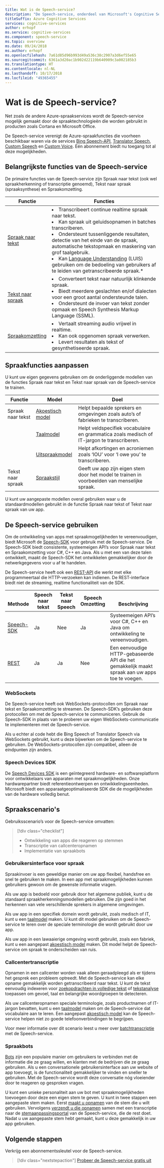```yaml
---
title: Wat is de Speech-service?
description: "De Speech-service, onderdeel van Microsoft's Cognitive Services, verenigt verschillende Azure-spraakservices die voorheen afzonderlijk beschikbaar waren: Bing Speech (bestaande uit spraakherkenning en tekst-naar-spraak), Custom Speech en Spraakomzetting."
titleSuffix: Azure Cognitive Services
services: cognitive-services
author: erhopf
ms.service: cognitive-services
ms.component: speech-service
ms.topic: overview
ms.date: 09/24/2018
ms.author: erhopf
ms.openlocfilehash: 7a61d85d96b993d49a536c38c2907a3d6ef55e65
ms.sourcegitcommit: 6361a3d20ac1b902d22119b640909c3a002185b3
ms.translationtype: HT
ms.contentlocale: nl-NL
ms.lasthandoff: 10/17/2018
ms.locfileid: "49365455"
---
```

# <a name="what-is-the-speech-service"></a>Wat is de Speech-service?


Net zoals de andere Azure-spraakservices wordt de Speech-service mogelijk gemaakt door de spraaktechnologieën die worden gebruikt in producten zoals Cortana en Microsoft Office.

De Speech-service verenigt de Azure-spraakfuncties die voorheen beschikbaar waren via de services [Bing Speech-API](https://docs.microsoft.com/azure/cognitive-services/speech/home), [Translator Speech](https://docs.microsoft.com/azure/cognitive-services/translator-speech/), [Custom Speech](https://docs.microsoft.com/azure/cognitive-services/custom-speech-service/cognitive-services-custom-speech-home) en [Custom Voice](http://customvoice.ai/). Eén abonnement biedt nu toegang tot al deze mogelijkheden.

## <a name="main-speech-service-functions"></a>Belangrijkste functies van de Speech-service

De primaire functies van de Speech-service zijn Spraak naar tekst (ook wel spraakherkenning of transcriptie genoemd), Tekst naar spraak (spraaksynthese) en Spraakomzetting.

|Functie|Functies|
|-|-|
|[Spraak naar tekst](speech-to-text.md)| <li>Transcribeert continue realtime spraak naar tekst.<li>Kan spraak uit geluidsopnamen in batches transcriberen. <li>Ondersteunt tussenliggende resultaten, detectie van het einde van de spraak, automatische tekstopmaak en maskering van grof taalgebruik. <li>Kan [Language Understanding](https://docs.microsoft.com/azure/cognitive-services/luis/) (LUIS) gebruiken om de bedoeling van gebruikers af te leiden van getranscribeerde spraak.\*|
|[Tekst naar spraak](text-to-speech.md)| <li>Converteert tekst naar natuurlijk klinkende spraak. <li>Biedt meerdere geslachten en/of dialecten voor een groot aantal ondersteunde talen. <li>Ondersteunt de invoer van tekst zonder opmaak en Speech Synthesis Markup Language (SSML). |
|[Spraakomzetting](speech-translation.md)| <li>Vertaalt streaming audio vrijwel in realtime.<li> Kan ook opgenomen spraak verwerken.<li>Levert resultaten als tekst of gesynthetiseerde spraak. |


## <a name="customize-speech-features"></a>Spraakfuncties aanpassen

U kunt uw eigen gegevens gebruiken om de onderliggende modellen van de functies Spraak naar tekst en Tekst naar spraak van de Speech-service te trainen.

|Functie|Model|Doel|
|-|-|-|
|Spraak naar tekst|[Akoestisch model](how-to-customize-acoustic-models.md)|Helpt bepaalde sprekers en omgevingen zoals auto’s of fabrieken te transcriberen.|
||[Taalmodel](how-to-customize-language-model.md)|Helpt veldspecifiek vocabulaire en grammatica zoals medisch of IT-jargon te transcriberen.|
||[Uitspraakmodel](how-to-customize-pronunciation.md)|Helpt afkortingen en acroniemen zoals ‘IOU’ voor ‘I owe you’ te transcriberen. |
|Tekst naar spraak|[Spraakstijl](how-to-customize-voice-font.md)|Geeft uw app zijn eigen stem door het model te trainen in voorbeelden van menselijke spraak.|

U kunt uw aangepaste modellen overal gebruiken waar u de standaardmodellen gebruikt in de functie Spraak naar tekst of Tekst naar spraak van uw app.

## <a name="use-the-speech-service"></a>De Speech-service gebruiken

Om de ontwikkeling van apps met spraakmogelijkheden te vereenvoudigen, biedt Microsoft de [Speech-SDK](speech-sdk.md) voor gebruik met de Speech-service. De Speech-SDK biedt consistente, systeemeigen API’s voor Spraak naar tekst en Spraakomzetting voor C#, C++ en Java. Als u met een van deze talen ontwikkelt, maakt de Speech-SDK het ontwikkelen gemakkelijker door de netwerkgegevens voor u af te handelen.

De Speech-service heeft ook een [REST-API](rest-apis.md) die werkt met elke programmeertaal die HTTP-verzoeken kan indienen. De REST-interface biedt niet de streaming, realtime functionaliteit van de SDK.

|<br>Methode|Speech<br>naar tekst|Tekst naar<br>Speech|Speech<br>Omzetting|<br>Beschrijving|
|-|-|-|-|-|
|[Speech-SDK](speech-sdk.md)|Ja|Nee|Ja|Systeemeigen API’s voor C#, C++ en Java om ontwikkeling te vereenvoudigen.|
|[REST](rest-apis.md)|Ja|Ja|Nee|Een eenvoudige HTTP-gebaseerde API die het gemakkelijk maakt spraak aan uw apps toe te voegen.|

### <a name="websockets"></a>WebSockets

De Speech-service heeft ook WebSockets-protocollen om Spraak naar tekst en Spraakomzetting te streamen. De Speech-SDK’s gebruiken deze protocollen om met de Speech-service te communiceren. Gebruik de Speech-SDK in plaats van te proberen uw eigen WebSockets-communicatie te implementeren met de Speech-service.

Als u echter al code hebt die Bing Speech of Translator Speech via WebSockets gebruikt, kunt u deze bijwerken om de Speech-service te gebruiken. De WebSockets-protocollen zijn compatibel, alleen de eindpunten zijn anders.

### <a name="speech-devices-sdk"></a>Speech Devices SDK

De [Speech Devices SDK](speech-devices-sdk.md) is een geïntegreerd hardware- en softwareplatform voor ontwikkelaars van apparaten met spraakmogelijkheden. Onze hardwarepartner biedt referentieontwerpen en ontwikkelingseenheden. Microsoft biedt een apparaatgeoptimaliseerde SDK die de mogelijkheden van de hardware volledig benut.


## <a name="speech-scenarios"></a>Spraakscenario's

Gebruiksscenario’s voor de Speech-service omvatten:

> [!div class="checklist"]
> * Ontwikkeling van apps die reageren op stemmen
> * Transcriptie van callcenteropnamen
> * Implementatie van spraakbots

### <a name="voice-user-interface"></a>Gebruikersinterface voor spraak

Spraakinvoer is een geweldige manier om uw app flexibel, handsfree en snel te gebruiken te maken. In een app met spraakmogelijkheden kunnen gebruikers gewoon om de gewenste informatie vragen.

Als uw app is bedoeld voor gebruik door het algemene publiek, kunt u de standaard spraakherkenningsmodellen gebruiken. Die zijn goed in het herkennen van vele verschillende sprekers in algemene omgevingen.

Als uw app in een specifiek domein wordt gebruikt, zoals medisch of IT, kunt u een [taalmodel](how-to-customize-language-model.md) maken. U kunt dit model gebruiken om de Speech-service te leren over de speciale terminologie die wordt gebruikt door uw app.

Als uw app in een lawaaierige omgeving wordt gebruikt, zoals een fabriek, kunt u een aangepast [akoestisch model](how-to-customize-acoustic-models.md) maken. Dit model helpt de Speech-service om spraak te onderscheiden van ruis.

### <a name="call-center-transcription"></a>Callcentertranscriptie

Opnamen in een callcenter worden vaak alleen geraadpleegd als er tijdens het gesprek een probleem optreedt. Met de Speech-service kan elke opname gemakkelijk worden getranscribeerd naar tekst. U kunt de tekst eenvoudig indexeren voor [zoekopdrachten in volledige tekst](https://docs.microsoft.com/azure/search/search-what-is-azure-search) of [tekstanalyse](https://docs.microsoft.com/azure/cognitive-services/Text-Analytics/) toepassen om gevoel, taal en belangrijke woordgroepen te detecteren.

Als uw callcenteropnamen speciale terminologie, zoals productnamen of IT-jargon bevatten, kunt u een [taalmodel](how-to-customize-language-model.md) maken om de Speech-service dat vocabulaire aan te leren. Een aangepast [akoestisch model](how-to-customize-acoustic-models.md) kan de Speech-service helpen niet zo goede telefoonverbindingen te begrijpen.

Voor meer informatie over dit scenario leest u meer over [batchtranscriptie](batch-transcription.md) met de Speech-service.

### <a name="voice-bots"></a>Spraakbots

[Bots](https://dev.botframework.com/) zijn een populaire manier om gebruikers te verbinden met de informatie die ze graag willen, en klanten met de bedrijven die ze graag gebruiken. Als u een conversationele gebruikersinterface aan uw website of app toevoegt, is de functionaliteit gemakkelijker te vinden en sneller te gebruiken. Met de Speech-service wordt deze conversatie nóg vloeiender door te reageren op gesproken vragen.

U kunt een unieke personaliteit aan uw bot met spraakmogelijkheden toevoegen door deze een eigen stem te geven. U kunt in twee stappen een aangepaste stem maken. Eerst [maakt u opnamen](record-custom-voice-samples.md) van de stem die u wilt gebruiken. Vervolgens [verzendt u die opnamen](how-to-customize-voice-font.md) samen met een transcriptie naar de [stemaanpassingsportal](https://cris.ai/Home/CustomVoice) van de Speech-service, die de rest doet. Nadat u uw aangepaste stem hebt gemaakt, kunt u deze gemakkelijk in uw app gebruiken.

## <a name="next-steps"></a>Volgende stappen

Verkrijg een abonnementssleutel voor de Speech-service.

> [!div class="nextstepaction"]
> [Probeer de Speech-service gratis uit](get-started.md)
